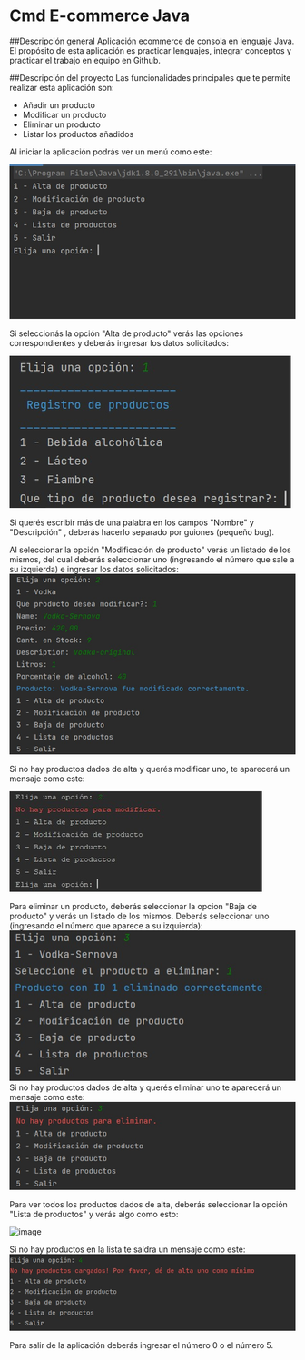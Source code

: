 
# Cmd E-commerce Java

##Descripción general
Aplicación ecommerce de consola en lenguaje Java. El propósito de esta aplicación es practicar lenguajes, integrar conceptos y
practicar el trabajo en equipo en Github.

##Descripción del proyecto
Las funcionalidades principales que te permite realizar esta aplicación son:
- Añadir un producto
- Modificar un producto
- Eliminar un producto
- Listar los productos añadidos






Al iniciar la aplicación podrás ver un menú como este:

![image](https://raw.githubusercontent.com/FacuConci21/cmd-ecommerce-java/develop/resources/images/options-list.jpeg)

Si seleccionás la opción "Alta de producto" verás las opciones correspondientes y deberás ingresar los datos solicitados:

![image](https://raw.githubusercontent.com/FacuConci21/cmd-ecommerce-java/develop/resources/images/option-1-create-product-list.jpeg)

Si querés escribir más de una palabra en los campos "Nombre" y "Descripción" , deberás hacerlo separado por guiones (pequeño bug).

Al seleccionar la opción "Modificación de producto" verás un listado de los mismos, del cual deberás seleccionar uno (ingresando el número que sale a su izquierda) e ingresar los datos solicitados:
![image](https://raw.githubusercontent.com/FacuConci21/cmd-ecommerce-java/develop/resources/images/option-2-modify-success.jpeg)

Si no hay productos dados de alta y querés modificar uno, te aparecerá un mensaje como este:

![image](https://raw.githubusercontent.com/FacuConci21/cmd-ecommerce-java/develop/resources/images/option-2-empty-products.jpg)

Para eliminar un producto, deberás seleccionar la opcion "Baja de producto" y verás un listado de los mismos. Deberás seleccionar uno (ingresando el número que aparece a su izquierda):
![image](https://raw.githubusercontent.com/FacuConci21/cmd-ecommerce-java/develop/resources/images/option-3-deleting-vodka.jpeg)
Si no hay productos dados de alta y querés eliminar uno te aparecerá un mensaje como este:
![image](https://raw.githubusercontent.com/FacuConci21/cmd-ecommerce-java/develop/resources/images/option-3-empty-products.jpeg)

Para ver todos los productos dados de alta, deberás seleccionar la opción "Lista de productos" y verás algo como esto:

![image](https://raw.githubusercontent.com/FacuConci21/cmd-ecommerce-java/develop/resources/images/)

Si no hay productos en la lista te saldra un mensaje como este:
![image](https://raw.githubusercontent.com/FacuConci21/cmd-ecommerce-java/develop/resources/images/option-4-empty-products.jpeg)

Para salir de la aplicación deberás ingresar el número 0 o el número 5.
